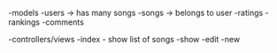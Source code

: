 
-models 
  -users -> has many songs
  -songs -> belongs to user
  -ratings
  -rankings
  -comments

-controllers/views
  -index - show list of songs
  -show
  -edit
  -new 
